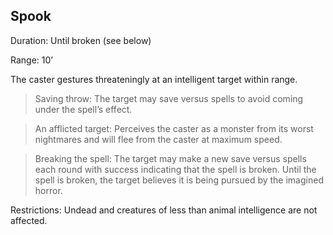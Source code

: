 ## Spook          

Duration: Until broken (see below)

Range: 10’

The caster gestures threateningly at an intelligent target within range.

> Saving throw: The target may save versus spells to avoid coming under the spell’s effect.

> An afflicted target: Perceives the caster as a monster from its worst nightmares and will flee from the caster at maximum speed.

> Breaking the spell: The target may make a new save versus spells each round with success indicating that the spell is broken. Until the spell is broken, the target believes it is being pursued by the imagined horror.

Restrictions: Undead and creatures of less than animal intelligence are not affected.